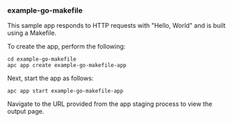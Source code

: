 ### example-go-makefile

This sample app responds to HTTP requests with "Hello, World" and is built using a Makefile.

To create the app, perform the following:

```
cd example-go-makefile
apc app create example-go-makefile-app
```

Next, start the app as follows:

```
apc app start example-go-makefile-app
```

Navigate to the URL provided from the app staging process to view the output page.
